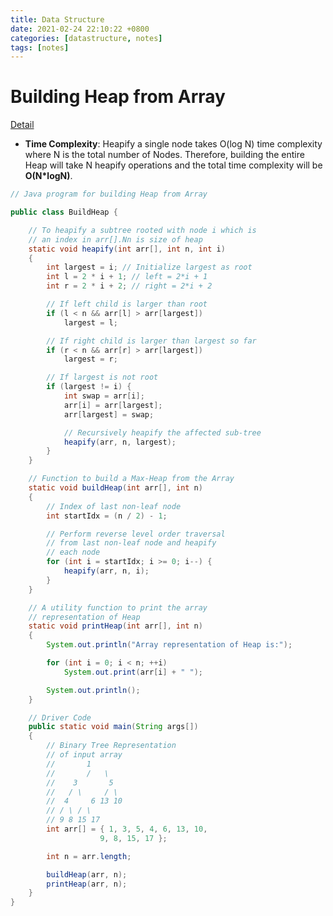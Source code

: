 ```yaml
---
title: Data Structure
date: 2021-02-24 22:10:22 +0800
categories: [datastructure, notes]
tags: [notes]
---
```


# Building Heap from Array
[Detail](https://www.geeksforgeeks.org/building-heap-from-array/)
- **Time Complexity**: Heapify a single node takes O(log N) time complexity where N is the total number of Nodes. Therefore, building the entire Heap will take N heapify operations and the total time complexity will be **O(N*logN)**.
```java
// Java program for building Heap from Array

public class BuildHeap {

	// To heapify a subtree rooted with node i which is
	// an index in arr[].Nn is size of heap
	static void heapify(int arr[], int n, int i)
	{
		int largest = i; // Initialize largest as root
		int l = 2 * i + 1; // left = 2*i + 1
		int r = 2 * i + 2; // right = 2*i + 2

		// If left child is larger than root
		if (l < n && arr[l] > arr[largest])
			largest = l;

		// If right child is larger than largest so far
		if (r < n && arr[r] > arr[largest])
			largest = r;

		// If largest is not root
		if (largest != i) {
			int swap = arr[i];
			arr[i] = arr[largest];
			arr[largest] = swap;

			// Recursively heapify the affected sub-tree
			heapify(arr, n, largest);
		}
	}

	// Function to build a Max-Heap from the Array
	static void buildHeap(int arr[], int n)
	{
		// Index of last non-leaf node
		int startIdx = (n / 2) - 1;

		// Perform reverse level order traversal
		// from last non-leaf node and heapify
		// each node
		for (int i = startIdx; i >= 0; i--) {
			heapify(arr, n, i);
		}
	}

	// A utility function to print the array
	// representation of Heap
	static void printHeap(int arr[], int n)
	{
		System.out.println("Array representation of Heap is:");

		for (int i = 0; i < n; ++i)
			System.out.print(arr[i] + " ");

		System.out.println();
	}

	// Driver Code
	public static void main(String args[])
	{
		// Binary Tree Representation
		// of input array
		//       1
		//		 /	 \
		//    3		  5
		//	 / \	 / \
		//  4	  6 13 10
		// / \ / \
		// 9 8 15 17
		int arr[] = { 1, 3, 5, 4, 6, 13, 10,
					9, 8, 15, 17 };

		int n = arr.length;

		buildHeap(arr, n);
		printHeap(arr, n);
	}
}

```
